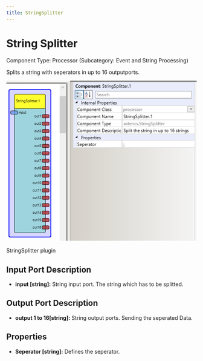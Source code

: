 ```yaml
---
title: StringSplitter
---
```


# String Splitter

Component Type: Processor (Subcategory: Event and String Processing)

Splits a string with seperators in up to 16 outputports.

![Screenshot: StringSplitter plugin](./img/StringSplitter.png "Screenshot: StringSplitter plugin")

StringSplitter plugin

## Input Port Description

- **input \[string\]:** String input port. The string which has to be splitted.

## Output Port Description

- **output 1 to 16\[string\]:** String output ports. Sending the seperated Data.

## Properties

- **Seperator \[string\]:** Defines the seperator.
